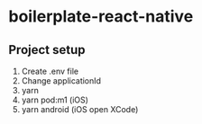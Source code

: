 # boilerplate-react-native

## Project setup

1. Create .env file
2. Change applicationId
3. yarn
4. yarn pod:m1 (iOS)
5. yarn android (iOS open XCode)
